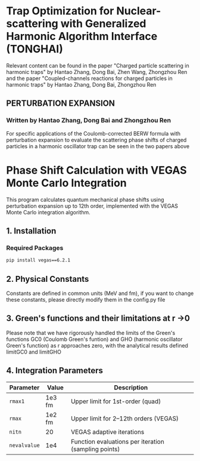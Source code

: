 # Trap Optimization for Nuclear-scattering with Generalized Harmonic Algorithm Interface (TONGHAI)
Relevant content can be found in the paper "Charged particle scattering in harmonic traps"  by Hantao Zhang, Dong Bai, Zhen Wang, Zhongzhou Ren and the paper "Coupled-channels reactions for charged particles in harmonic traps"
by Hantao Zhang, Dong Bai, Zhongzhou Ren

## PERTURBATION EXPANSION
### Written by Hantao Zhang, Dong Bai and Zhongzhou Ren
For specific applications of the Coulomb-corrected BERW formula with perturbation expansion to evaluate the  scattering phase shifts of charged particles in a harmonic oscillator trap can be  seen in the
two papers above

# Phase Shift Calculation with VEGAS Monte Carlo Integration

This program calculates quantum mechanical phase shifts using perturbation expansion up to 12th order, implemented with the VEGAS Monte Carlo integration algorithm.

## 1. Installation

### Required Packages
```bash
pip install vegas==6.2.1 
```

## 2. Physical Constants
Constants are defined in common units (MeV and fm), if you want to change these constants, please directly modify them in the config.py file


## 3. Green's functions and their limitations at r ->0 
Please note that we have rigorously handled the limits of the Green's functions GC0 (Coulomb Green's funtion) and GHO (harmonic  oscillator Green's function) as r approaches zero, with the analytical results defined limitGC0 and limitGHO

## 4. Integration Parameters
| Parameter   | Value  | Description                          |
|-------------|--------|--------------------------------------|
| `rmax1`     | 1e3 fm | Upper limit for 1st-order (quad)     |
| `rmax`      | 1e2 fm | Upper limit for 2–12th orders (VEGAS) |
| `nitn`      | 20     | VEGAS adaptive iterations            |
| `nevalvalue`| 1e4    | Function evaluations per iteration (sampling points)   |
